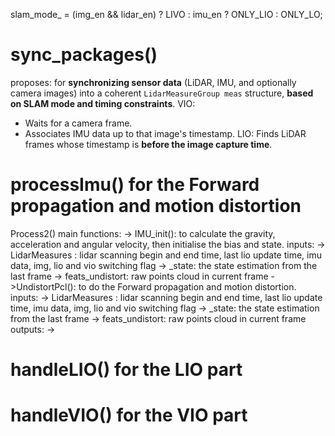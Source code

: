 slam_mode_ = (img_en && lidar_en) ? LIVO : imu_en ? ONLY_LIO : ONLY_LO;
# sync_packages()
proposes: for **synchronizing sensor data** (LiDAR, IMU, and optionally camera images) into a coherent `LidarMeasureGroup meas` structure, **based on SLAM mode and timing constraints**.
VIO:
- Waits for a camera frame.
- Associates IMU data up to that image's timestamp.
LIO:
Finds LiDAR frames whose timestamp is **before the image capture time**.
# processImu() for the Forward propagation and motion distortion
Process2()
	main functions:
		-> IMU_init(): to calculate the gravity, acceleration and angular velocity, then initialise the bias and state.
				inputs: 
				-> LidarMeasures : lidar scanning begin and end time, last lio update time, imu data, img, lio and vio switching flag
				-> \_state: the state estimation from the last frame 
				-> feats\_undistort: raw points cloud in current frame
		->UndistortPcl(): to do the Forward propagation and motion distortion. 
			inputs: 
				-> LidarMeasures : lidar scanning begin and end time, last lio update time, imu data, img, lio and vio switching flag
				-> \_state: the state estimation from the last frame 
				-> feats\_undistort: raw points cloud in current frame
			outputs:
				-> 

# handleLIO() for the LIO part

# handleVIO() for the VIO part